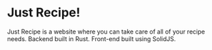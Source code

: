 # Just Recipe!
Just Recipe is a website where you can take care of all of your recipe needs.
Backend built in Rust.
Front-end built using SolidJS.